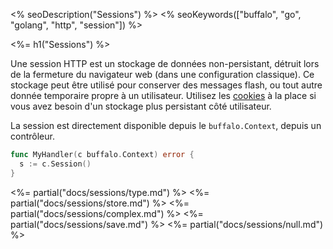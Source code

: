 <% seoDescription("Sessions") %>
<% seoKeywords(["buffalo", "go", "golang", "http", "session"]) %>

<%= h1("Sessions") %>

Une session HTTP est un stockage de données non-persistant, détruit lors de la fermeture du navigateur web (dans une configuration classique). Ce stockage peut être utilisé pour conserver des messages flash, ou tout autre donnée temporaire propre à un utilisateur. Utilisez les [cookies](/fr/docs/cookies) à la place si vous avez besoin d'un stockage plus persistant côté utilisateur.

La session est directement disponible depuis le `buffalo.Context`, depuis un contrôleur.

```go
func MyHandler(c buffalo.Context) error {
  s := c.Session()
}
```

<%= partial("docs/sessions/type.md") %>
<%= partial("docs/sessions/store.md") %>
<%= partial("docs/sessions/complex.md") %>
<%= partial("docs/sessions/save.md") %>
<%= partial("docs/sessions/null.md") %>

